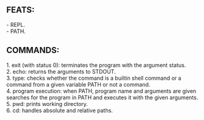 <h2>FEATS:</h2>
- REPL.<br>
- PATH.<br>

<h2>COMMANDS:</h2>
1. exit (with status 0): terminates the program with the argument status.<br>
2. echo: returns the arguments to STDOUT.<br>
3. type: checks whether the command is a builtin shell command or a command from a given variable PATH or not a command.<br>
4. program execution: when PATH, program name and arguments are given searches for the program in PATH and executes it with the given arguments.<br>
5. pwd: prints working directory.<br>
6. cd: handles absolute and relative paths.<br>
